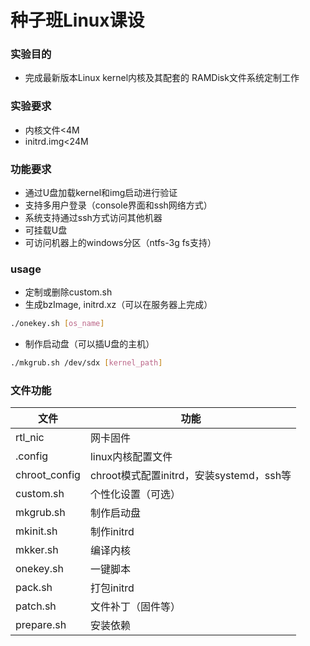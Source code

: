# 种子班Linux课设

### 实验目的
- 完成最新版本Linux kernel内核及其配套的 RAMDisk文件系统定制工作

### 实验要求
- 内核文件\<4M
- initrd.img\<24M

### 功能要求
- 通过U盘加载kernel和img启动进行验证
- 支持多用户登录（console界面和ssh网络方式）
- 系统支持通过ssh方式访问其他机器
- 可挂载U盘
- 可访问机器上的windows分区（ntfs-3g fs支持）

### usage
- 定制或删除custom.sh
- 生成bzImage, initrd.xz（可以在服务器上完成）
```bash
./onekey.sh [os_name]
```
- 制作启动盘（可以插U盘的主机）
```bash
./mkgrub.sh /dev/sdx [kernel_path]
```

### 文件功能
|文件|功能|
|-|-|
|rtl_nic|网卡固件|
|.config|linux内核配置文件|
|chroot_config|chroot模式配置initrd，安装systemd，ssh等|
|custom.sh|个性化设置（可选）|
|mkgrub.sh|制作启动盘|
|mkinit.sh|制作initrd|
|mkker.sh|编译内核|
|onekey.sh|一键脚本|
|pack.sh|打包initrd|
|patch.sh|文件补丁（固件等）|
|prepare.sh|安装依赖|